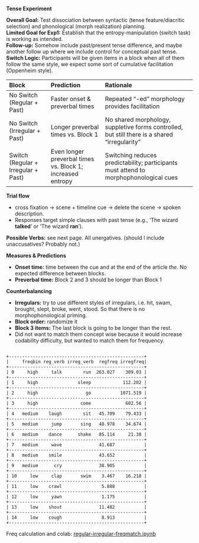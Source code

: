 **Tense Experiment**

**Overall Goal:** Test dissociation between syntactic (tense feature/diacritic selection) and phonological (morph realization) planning.  
**Limited Goal for Exp1:** Establish that the entropy-manipulation (switch task) is working as intended.  
**Follow-up:** Somehow include past/present tense difference, and maybe another follow up where we include control for conceptual past tense.  
**Switch Logic:** Participants will be given items in a block when all of them follow the same style, we expect some sort of cumulative facilitation (Oppenheim style). 

| Block | Prediction | Rationale |
| :---- | :---- | :---- |
| No Switch (Regular \+ Past) | Faster onset & preverbal times | Repeated “-ed” morphology provides facilitation |
| No Switch (Irregular \+ Past) | Longer preverbal times vs. Block 1 | No shared morphology, suppletive forms controlled, but still there is a shared “irregularity” |
| Switch (Regular \+ Irregular \+ Past) | Even longer preverbal times vs. Block 1; increased entropy | Switching reduces predictability; participants must attend to morphophonological cues |

**Trial flow**

- cross fixation → scene \+ timeline cue → delete the scene → spoken description.  
- Responses target simple clauses with past tense (e.g., ‘The wizard **talked**’ or ‘The wizard **ran**’).

**Possible Verbs:** see next page. All unergatives. (should I include unaccusatives? Probably not.)

**Measures & Predictions**

- **Onset time:** time between the cue and at the end of the article *the*. No expected difference between blocks.  
- **Preverbal time:** Block 2 and 3 should be longer than Block 1

**Counterbalancing**

- **Irregulars:** try to use different styles of irregulars, i.e. hit, swam, brought, slept, broke, went, stood. So that there is no morphophonological priming.  
- **Block order:** randomize it  
- **Block 3 items:** The last block is going to be longer than the rest.   
- Did not want to match them concept wise because it would increase codability difficulty, but wanted to match them for frequency.

```

+---------------------------------------------------+
|     freqbin reg_verb irreg_verb  regfreq irregfreq|
+---------------------------------------------------+
| 0     high     talk        run  263.027    309.03 |
+---------------------------------------------------+
| 1     high               sleep            112.202 |
+---------------------------------------------------+
| 2     high                  go           1071.519 |
+---------------------------------------------------+
| 3     high                come             602.56 |
+---------------------------------------------------+
| 4   medium    laugh        sit   45.709    79.433 |
+---------------------------------------------------+
| 5   medium     jump       sing   48.978    34.674 |
+---------------------------------------------------+
| 6   medium    dance      shake   85.114     21.38 |
+---------------------------------------------------+
| 7   medium     wave              41.687           |
+---------------------------------------------------+
| 8   medium    smile              43.652           |
+---------------------------------------------------+
| 9   medium      cry              38.905           |
+---------------------------------------------------+
| 10     low     clap       swim    3.467    16.218 |
+---------------------------------------------------+
| 11     low    crawl               5.888           |
+---------------------------------------------------+
| 12     low     yawn               1.175           |
+---------------------------------------------------+
| 13     low    shout              11.482           |
+---------------------------------------------------+
| 14     low    cough               8.913           |
+---------------------------------------------------+
```

Freq calculation and colab: [regular-irregular-freqmatch.ipynb](https://colab.research.google.com/drive/1RnntkCeyqaUbHJULPePorW3cO6tedLsT?usp=sharing)
